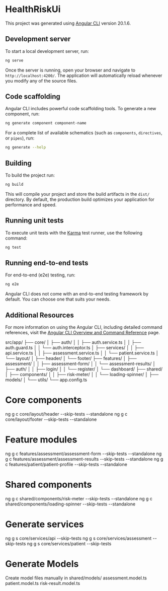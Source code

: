 # HealthRiskUi

This project was generated using [Angular CLI](https://github.com/angular/angular-cli) version 20.1.6.

## Development server

To start a local development server, run:

```bash
ng serve
```

Once the server is running, open your browser and navigate to `http://localhost:4200/`. The application will automatically reload whenever you modify any of the source files.

## Code scaffolding

Angular CLI includes powerful code scaffolding tools. To generate a new component, run:

```bash
ng generate component component-name
```

For a complete list of available schematics (such as `components`, `directives`, or `pipes`), run:

```bash
ng generate --help
```

## Building

To build the project run:

```bash
ng build
```

This will compile your project and store the build artifacts in the `dist/` directory. By default, the production build optimizes your application for performance and speed.

## Running unit tests

To execute unit tests with the [Karma](https://karma-runner.github.io) test runner, use the following command:

```bash
ng test
```

## Running end-to-end tests

For end-to-end (e2e) testing, run:

```bash
ng e2e
```

Angular CLI does not come with an end-to-end testing framework by default. You can choose one that suits your needs.

## Additional Resources

For more information on using the Angular CLI, including detailed command references, visit the [Angular CLI Overview and Command Reference](https://angular.dev/tools/cli) page.

src/app/
├── core/
│   ├── auth/
│   │   ├── auth.service.ts
│   │   ├── auth.guard.ts
│   │   └── auth.interceptor.ts
│   ├── services/
│   │   ├── api.service.ts
│   │   ├── assessment.service.ts
│   │   └── patient.service.ts
│   └── layout/
│       ├── header/
│       └── footer/
├── features/
│   ├── assessment/
│   │   ├── assessment-form/
│   │   └── assessment-results/
│   ├── auth/
│   │   ├── login/
│   │   └── register/
│   └── dashboard/
├── shared/
│   ├── components/
│   │   ├── risk-meter/
│   │   └── loading-spinner/
│   ├── models/
│   └── utils/
└── app.config.ts

# Core components
ng g c core/layout/header --skip-tests --standalone
ng g c core/layout/footer --skip-tests --standalone

# Feature modules
ng g c features/assessment/assessment-form --skip-tests --standalone
ng g c features/assessment/assessment-results --skip-tests --standalone
ng g c features/patient/patient-profile --skip-tests --standalone

# Shared components
ng g c shared/components/risk-meter --skip-tests --standalone
ng g c shared/components/loading-spinner --skip-tests --standalone

# Generate services
ng g s core/services/api --skip-tests
ng g s core/services/assessment --skip-tests
ng g s core/services/patient --skip-tests

# Generate Models

Create model files manually in shared/models/
 assessment.model.ts
 patient.model.ts
 risk-result.model.ts